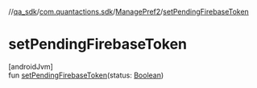 //[qa_sdk](../../../index.md)/[com.quantactions.sdk](../index.md)/[ManagePref2](index.md)/[setPendingFirebaseToken](set-pending-firebase-token.md)

# setPendingFirebaseToken

[androidJvm]\
fun [setPendingFirebaseToken](set-pending-firebase-token.md)(status: [Boolean](https://kotlinlang.org/api/latest/jvm/stdlib/kotlin/-boolean/index.html))
